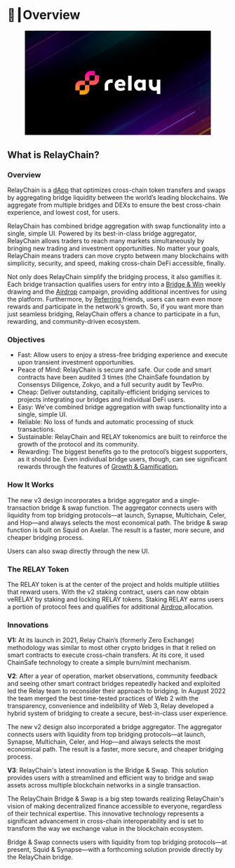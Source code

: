 # 📘┃Overview

<figure><img src=".gitbook/assets/banner discord.png" alt=""><figcaption></figcaption></figure>

## What is RelayChain? <a href="#h.wfetwllh69w6" id="h.wfetwllh69w6"></a>

### **Overview**

RelayChain is a [dApp](https://www.google.com/url?q=https://ethereum.org/en/developers/docs/dapps/\&sa=D\&source=editors\&ust=1680153724482551\&usg=AOvVaw2P33d7HC\_-yIBHFSG9ZBHt) that optimizes cross-chain token transfers and swaps by aggregating bridge liquidity between the world’s leading blockchains. We aggregate from multiple bridges and DEXs to ensure the best cross-chain experience, and lowest cost, for users.

RelayChain has combined bridge aggregation with swap functionality into a single, simple UI. Powered by its best-in-class bridge aggregator, RelayChain allows traders to reach many markets simultaneously by bringing new trading and investment opportunities. No matter your goals, RelayChain means traders can move crypto between many blockchains with simplicity, security, and speed, making cross-chain DeFi accessible, finally.

Not only does RelayChain simplify the bridging process, it also gamifies it. Each bridge transaction qualifies users for entry into a [Bridge & Win](growth-and-gamification/bridge-and-win.md) weekly drawing and the [Airdrop](growth-and-gamification/airdrop-seasons.md) campaign, providing additional incentives for using the platform. Furthermore, by [Referring ](growth-and-gamification/referrals.md)friends, users can earn even more rewards and participate in the network's growth. So, if you want more than just seamless bridging, RelayChain offers a chance to participate in a fun, rewarding, and community-driven ecosystem.

### **Objectives**

* Fast: Allow users to enjoy a stress-free bridging experience and execute upon transient investment opportunities.
* Peace of Mind: RelayChain is secure and safe. Our code and smart contracts have been audited 3 times (the ChainSafe foundation by Consensys Diligence, Zokyo, and a full security audit by TevPro.&#x20;
* Cheap: Deliver outstanding, capitally-efficient bridging services to projects integrating our bridges and individual DeFi users.
* Easy: We’ve combined bridge aggregation with swap functionality into a single, simple UI.
* Reliable: No loss of funds and automatic processing of stuck transactions.
* Sustainable: RelayChain and RELAY tokenomics are built to reinforce the growth of the protocol and its community.
* Rewarding: The biggest benefits go to the protocol’s biggest supporters, as it should be. Even individual bridge users, though, can see significant rewards through the features of [Growth & Gamification.](growth-and-gamification/)

### **How It Works**

The new v3 design incorporates a bridge aggregator and a single-transaction bridge & swap function. The aggregator connects users with liquidity from top bridging protocols—at launch, Synapse, Multichain, Celer, and Hop—and always selects the most economical path. The bridge & swap function is built on Squid on Axelar. The result is a faster, more secure, and cheaper bridging process.

Users can also swap directly through the new UI.

### **The RELAY Token**

The RELAY token is at the center of the project and holds multiple utilities that reward users. With the v2 staking contract, users can now obtain veRELAY by staking and locking RELAY tokens. Staking RELAY earns users a portion of protocol fees and qualifies for additional [Airdrop ](growth-and-gamification/airdrop-seasons.md)allocation.&#x20;

### **Innovations**

**V1:** At its launch in 2021, Relay Chain’s (formerly Zero Exchange) methodology was similar to most other crypto bridges in that it relied on smart contracts to execute cross-chain transfers. At its core, it used ChainSafe technology to create a simple burn/mint mechanism.&#x20;



**V2**: After a year of operation, market observations, community feedback and seeing other smart contract bridges repeatedly hacked and exploited led the Relay team to reconsider their approach to bridging. In August 2022 the team merged the best time-tested practices of Web 2 with the transparency, convenience and indelibility of Web 3, Relay developed a hybrid system of bridging to create a secure, best-in-class user experience.&#x20;

The new v2 design also incorporated a bridge aggregator. The aggregator connects users with liquidity from top bridging protocols—at launch, Synapse, Multichain, Celer, and Hop—and always selects the most economical path. The result is a faster, more secure, and cheaper bridging process.



**V3**: RelayChain's latest innovation is the Bridge & Swap. This solution provides users with a streamlined and efficient way to bridge and swap assets across multiple blockchain networks in a single transaction.

The RelayChain Bridge & Swap is a big step towards realizing RelayChain's vision of making decentralized finance accessible to everyone, regardless of their technical expertise. This innovative technology represents a significant advancement in cross-chain interoperability and is set to transform the way we exchange value in the blockchain ecosystem.

Bridge & Swap connects users with liquidity from top bridging protocols—at present, Squid & Synapse—with a forthcoming solution provide directly by the RelayChain bridge. &#x20;
